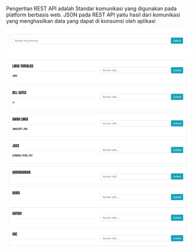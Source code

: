 Pengertian REST API adalah Standar komunikasi yang digunakan pada platform berbasis web.
JSON pada REST API yaitu hasil dari komunikasi yang menghasilkan data yang dapat di konsumsi oleh aplikasi

![Optional Text](halaman_utama.png)


